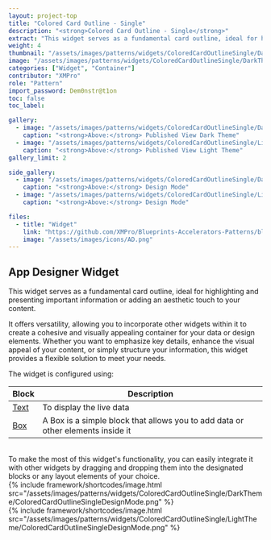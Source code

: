 ```yaml
---
layout: project-top
title: "Colored Card Outline - Single"
description: "<strong>Colored Card Outline - Single</strong>"
extract: "This widget serves as a fundamental card outline, ideal for highlighting and presenting important information or adding an aesthetic touch to your content."
weight: 4
thumbnail: "/assets/images/patterns/widgets/ColoredCardOutlineSingle/DarkTheme/ColoredCardOutlineSinglePublishedMode.png"
image: "/assets/images/patterns/widgets/ColoredCardOutlineSingle/DarkTheme/ColoredCardOutlineSinglePublishedMode.png"
categories: ["Widget", "Container"]
contributor: "XMPro"
role: "Pattern"
import_password: Dem0nstr@t1on
toc: false
toc_label: 

gallery:
  - image: "/assets/images/patterns/widgets/ColoredCardOutlineSingle/DarkTheme/ColoredCardOutlineSinglePublishedMode.png"
    caption: "<strong>Above:</strong> Published View Dark Theme"
  - image: "/assets/images/patterns/widgets/ColoredCardOutlineSingle/LightTheme/ColoredCardOutlineSinglePublishedMode.png"
    caption: "<strong>Above:</strong> Published View Light Theme"
gallery_limit: 2

side_gallery:
  - image: "/assets/images/patterns/widgets/ColoredCardOutlineSingle/DarkTheme/ColoredCardOutlineSingleDesignMode.png"
    caption: "<strong>Above:</strong> Design Mode"
  - image: "/assets/images/patterns/widgets/ColoredCardOutlineSingle/LightTheme/ColoredCardOutlineSingleDesignMode.png"
    caption: "<strong>Above:</strong> Design Mode"

files:
  - title: "Widget"
    link: "https://github.com/XMPro/Blueprints-Accelerators-Patterns/blob/master/patterns/widgets/Colored%20Card%20Display%20Outline%20Single.xwid"
    image: "/assets/images/icons/AD.png"
---
```


## App Designer Widget
This widget serves as a fundamental card outline, ideal for highlighting and presenting important information or adding an aesthetic touch to your content. 

It offers versatility, allowing you to incorporate other widgets within it to create a cohesive and visually appealing container for your data or design elements. Whether you want to emphasize key details, enhance the visual appeal of your content, or simply structure your information, this widget provides a flexible solution to meet your needs.

The widget is configured using: 

| Block                                  | Description                                                  |
| -------------------------------------- | ------------------------------------------------------------ |
| [Text](https://documentation.xmpro.com/blocks-toolbox/basic/text) | To display the live data |
| [Box](https://documentation.xmpro.com/blocks-toolbox/layout/box-and-data-repeater-box) | A Box is a simple block that allows you to add data or other elements inside it |

<br />
To make the most of this widget's functionality, you can easily integrate it with other widgets by dragging and dropping them into the designated blocks or any layout elements of your choice.
<div class="inline_image">{% include framework/shortcodes/image.html src="/assets/images/patterns/widgets/ColoredCardOutlineSingle/DarkTheme/ColoredCardOutlineSingleDesignMode.png" %}</div>
<div class="inline_image">{% include framework/shortcodes/image.html src="/assets/images/patterns/widgets/ColoredCardOutlineSingle/LightTheme/ColoredCardOutlineSingleDesignMode.png" %}</div>